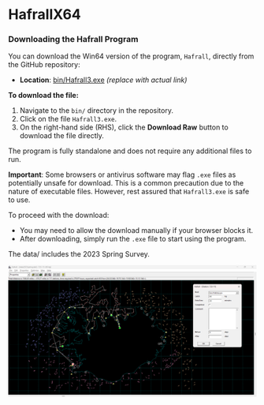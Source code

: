 # HafrallX64

### Downloading the Hafrall Program

You can download the Win64 version of the program, `Hafrall`, directly from the GitHub repository:

- **Location**: [bin/Hafrall3.exe](https://github.com/tprunarsson/HafrallX64/blob/main/bin/Hafrall3.exe) *(replace with actual link)*

**To download the file:**
1. Navigate to the `bin/` directory in the repository.
2. Click on the file `Hafrall3.exe`.
3. On the right-hand side (RHS), click the **Download Raw** button to download the file directly.

The program is fully standalone and does not require any additional files to run.

**Important**: Some browsers or antivirus software may flag `.exe` files as potentially unsafe for download. This is a common precaution due to the nature of executable files. However, rest assured that `Hafrall3.exe` is safe to use.

To proceed with the download:
- You may need to allow the download manually if your browser blocks it.
- After downloading, simply run the `.exe` file to start using the program.


The data/ includes the 2023 Spring Survey.

![see screenshot](images/screenshot.png)
